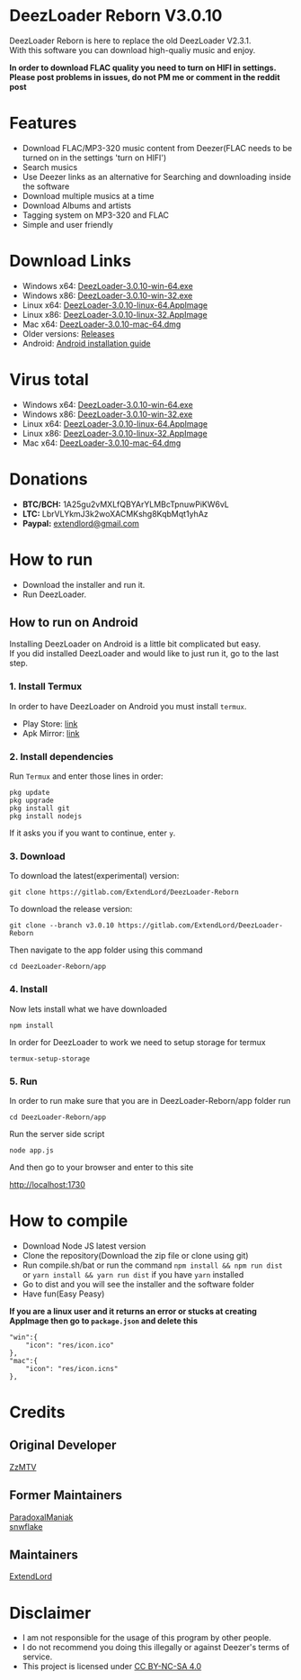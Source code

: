 # DeezLoader Reborn V3.0.10
DeezLoader Reborn is here to replace the old DeezLoader V2.3.1.<br/>
With this software you can download high-qualiy music and enjoy.

**In order to download FLAC quality you need to turn on HIFI in settings.**<br/>
**Please post problems in issues, do not PM me or comment in the reddit post**

# Features
- Download FLAC/MP3-320 music content from Deezer(FLAC needs to be turned on in the settings 'turn on HIFI')
- Search musics
- Use Deezer links as an alternative for Searching and downloading inside the software
- Download multiple musics at a time
- Download Albums and artists
- Tagging system on MP3-320 and FLAC
- Simple and user friendly

# Download Links
- Windows x64: [DeezLoader-3.0.10-win-64.exe](https://mega.nz/#!FVFj0RxR!KEIhVVwZWBAbjCC0Ezr6gqySR2n3QhdDtX9_ulITQAM)
- Windows x86: [DeezLoader-3.0.10-win-32.exe](https://mega.nz/#!FRVhyRbY!aWy_sEc8C8odJdxOruPw0qcVsdy7hvUyiQmdflONDjA)
- Linux x64: [DeezLoader-3.0.10-linux-64.AppImage](https://mega.nz/#!JAFUzC4A!w6NpmsjB9sMiK5b5FQjTycwKhsCVTsbi5mqay2gK5MQ)
- Linux x86: [DeezLoader-3.0.10-linux-32.AppImage](https://mega.nz/#!1Q1ShbTA!max8HLvo_abOsP4XQglROQJXc9BYNTTB7SfXnIzEbp8)
- Mac x64: [DeezLoader-3.0.10-mac-64.dmg](https://mega.nz/#!5cFThQ5C!6K1-NkiLsRwirIBqzT0gM6mxlDI09iID2BGcwS2hpOA)
- Older versions: [Releases](https://gitlab.com/ExtendLord/DeezLoader-Reborn/tags)
- Android: [Android installation guide](https://gitlab.com/ExtendLord/DeezLoader-Reborn#how-to-run-on-android)

# Virus total
- Windows x64: [DeezLoader-3.0.10-win-64.exe](https://www.virustotal.com/#/file/424d918665dfa081f65050368b50fc116364d105515fd197afdc6f689d067a8c)
- Windows x86: [DeezLoader-3.0.10-win-32.exe](https://www.virustotal.com/#/file/012f3fda4690f9e462771c0237f12463eebcaeec6beb845f067cc6c653a2a927)
- Linux x64: [DeezLoader-3.0.10-linux-64.AppImage](https://www.virustotal.com/#/file/4834f0bb2b06f0fbb72417e4c1bdc214e493cd26ec3e454d896af5730585035c)
- Linux x86: [DeezLoader-3.0.10-linux-32.AppImage](https://www.virustotal.com/#/file/d79d7d5ff0f628dd009fa5d5e52e88b834912789c5076614b68de3eb8894b8d8)
- Mac x64: [DeezLoader-3.0.10-mac-64.dmg](https://www.virustotal.com/#/file/c1db955ce2c46a16b494dd240eaaae23c3ccc87dd6f4aea95e6e664d8122a68a)

# Donations
- **BTC/BCH:** 1A25gu2vMXLfQBYArYLMBcTpnuwPiKW6vL
- **LTC:** LbrVLYkmJ3k2woXACMKshg8KqbMqt1yhAz
- **Paypal:** extendlord@gmail.com

# How to run
- Download the installer and run it.
- Run DeezLoader.

## How to run on Android

Installing DeezLoader on Android is a little bit complicated but easy.<br/>
If you did installed DeezLoader and would like to just run it, go to the last step.

### 1. Install Termux
In order to have DeezLoader on Android you must install `termux`.
- Play Store: [link](https://play.google.com/store/apps/details?id=com.termux)
- Apk Mirror: [link](https://www.apkmirror.com/apk/fredrik-fornwall/termux)

### 2. Install dependencies
Run `Termux` and enter those lines in order:
```
pkg update
pkg upgrade
pkg install git
pkg install nodejs
```
If it asks you if you want to continue, enter `y`.

### 3. Download

To download the latest(experimental) version:
```
git clone https://gitlab.com/ExtendLord/DeezLoader-Reborn
```
To download the release version:
```
git clone --branch v3.0.10 https://gitlab.com/ExtendLord/DeezLoader-Reborn
```
Then navigate to the app folder using this command
```
cd DeezLoader-Reborn/app
```

### 4. Install

Now lets install what we have downloaded
```
npm install
```
In order for DeezLoader to work we need to setup storage for termux
```
termux-setup-storage
```

### 5. Run

In order to run make sure that you are in DeezLoader-Reborn/app folder run
```
cd DeezLoader-Reborn/app
```

Run the server side script
```
node app.js
```

And then go to your browser and enter to this site

[http://localhost:1730](http://localhost:1730)

# How to compile
- Download Node JS latest version
- Clone the repository(Download the zip file or clone using git)
- Run compile.sh/bat or run the command `npm install && npm run dist` or `yarn install && yarn run dist` if you have `yarn` installed
- Go to dist and you will see the installer and the software folder
- Have fun(Easy Peasy)

**If you are a linux user and it returns an error or stucks at creating AppImage then go to `package.json` and delete this**

```
"win":{
	"icon": "res/icon.ico"
},
"mac":{
	"icon": "res/icon.icns"
},
```

# Credits
## Original Developer
[ZzMTV](https://boerse.to/members/zzmtv.3378614/)

## Former Maintainers
[ParadoxalManiak](https://github.com/ParadoxalManiak)<br/>
[snwflake](https://github.com/snwflake)

## Maintainers
[ExtendLord](https://github.com/ExtendLord)

# Disclaimer
- I am not responsible for the usage of this program by other people.
- I do not recommend you doing this illegally or against Deezer's terms of service.
- This project is licensed under [CC BY-NC-SA 4.0](https://creativecommons.org/licenses/by-nc-sa/4.0/)
